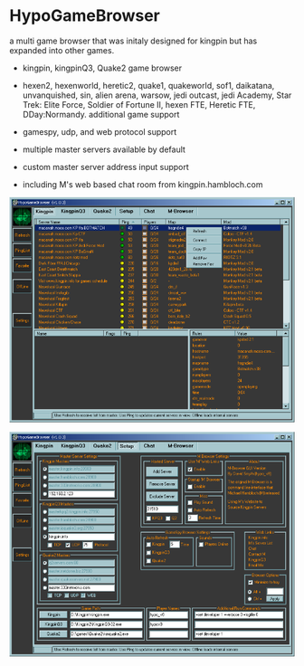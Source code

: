 # HypoGameBrowser
a multi game browser that was initaly designed for kingpin but has expanded into other games.
- kingpin, kingpinQ3, Quake2 game browser
- hexen2, hexenworld, heretic2, quake1, quakeworld, sof1, daikatana, unvanquished, sin, alien arena, warsow, jedi outcast, jedi Academy, Star Trek: Elite Force, Soldier of Fortune II, hexen FTE, Heretic FTE, DDay:Normandy. additional game support

- gamespy, udp, and web protocol support

- multiple master servers available by default

- custom master server address input support

- including M's web based chat room from kingpin.hambloch.com

![alt text](https://github.com/hypov8/HypoGameBrowser/blob/master/media/hypobrowser_v1.0_01.png?raw=true)

![alt text](https://github.com/hypov8/HypoGameBrowser/blob/master/media/hypobrowser_v1.0_02.png?raw=true)
